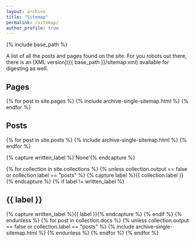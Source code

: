 ```yaml
---
layout: archive
title: "Sitemap"
permalink: /sitemap/
author_profile: true
---
```


{% include base_path %}

A list of all the posts and pages found on the site. For you robots out there, there is an [XML version]({{ base_path }}/sitemap.xml) available for digesting as well.

<h2>Pages</h2>
{% for post in site.pages %}
  {% include archive-single-sitemap.html %}
{% endfor %}

<h2>Posts</h2>
{% for post in site.posts %}
  {% include archive-single-sitemap.html %}
{% endfor %}

{% capture written_label %}'None'{% endcapture %}

{% for collection in site.collections %}
  {% unless collection.output == false or collection.label == "posts" %}
    {% capture label %}{{ collection.label }}{% endcapture %}
    {% if label != written_label %}
      <h2>{{ label }}</h2>
      {% capture written_label %}{{ label }}{% endcapture %}
    {% endif %}
  {% endunless %}
  {% for post in collection.docs %}
    {% unless collection.output == false or collection.label == "posts" %}
      {% include archive-single-sitemap.html %}
    {% endunless %}
  {% endfor %}
{% endfor %}
